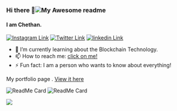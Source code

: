 
<!---
chethanrraj90/chethanrraj90 is a ✨ special ✨ repository because its `README.md` (this file) appears on your GitHub profile.
You can click the preview link to take a look at your changes.
--->


### Hi there 👋![My Awesome readme](https://cdn.rawgit.com/sindresorhus/awesome/d7305f38d29fed78fa85652e3a63e154dd8e8829/media/badge.svg)

#### I am Chethan.

[![Instagram Link](https://img.shields.io/badge/Instagram/Chethan%20-%23E4405F.svg?&style=flat&logo=Instagram&logoColor=white)](https://instagram.com/r_chethan._.25?igshid=1i9exlswyw0an)
[![Twitter Link](https://img.shields.io/badge/Twitter/Chethan%20-%23E4405F.svg?&style=flat&logo=Twitter&logoColor=white)](https://mobile.twitter.com/chethan25420818)
[![linkedin Link](https://img.shields.io/badge/LinkedIn/Chethan%20-%23E4405F.svg?&style=flat&logo=LinkedIn&logoColor=white)](https://www.linkedin.com/in/chethan-r-439325192)

- 🌱 I’m currently learning about the Blockchain Technology.
- 📫 How to reach me: [click on me!](mailto:chethanrraj90@gmail.com)
- ⚡ Fun fact: I am a person who wants to know about everything!

 My portfolio page .  [View it here](http://bit.ly/Chethan_R-mywebsite)
 
 
![ReadMe Card](https://github-readme-stats.vercel.app/api/pin/?username=chethanrraj90&repo=Land-Registry-Application&theme=radical)
![ReadMe Card](https://github-readme-stats.vercel.app/api/pin/?username=chethanrraj90&repo=Django_Covid19_Awareness&theme=material-palenight)

<a href="https://github.com/DenverCoder1/github-readme-streak-stats">
    <img src="https://github-readme-streak-stats.herokuapp.com/?user=chethanrraj90&theme=dark"/>
</a>
